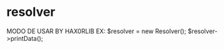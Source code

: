 # resolver


  MODO DE USAR
  BY HAX0RLIB
  EX:
 $resolver = new Resolver();
 $resolver->printData();

